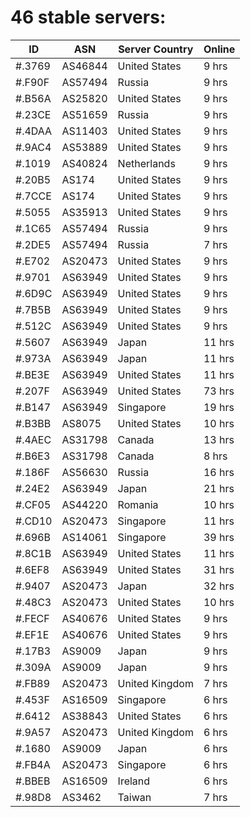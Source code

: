 # 46 stable servers:

| ID | ASN | Server Country | Online |
| ------ | ------ | ------ | ------ |
| #.3769 | AS46844 | United States | 9 hrs |
| #.F90F | AS57494 | Russia | 9 hrs |
| #.B56A | AS25820 | United States | 9 hrs |
| #.23CE | AS51659 | Russia | 9 hrs |
| #.4DAA | AS11403 | United States | 9 hrs |
| #.9AC4 | AS53889 | United States | 9 hrs |
| #.1019 | AS40824 | Netherlands | 9 hrs |
| #.20B5 | AS174 | United States | 9 hrs |
| #.7CCE | AS174 | United States | 9 hrs |
| #.5055 | AS35913 | United States | 9 hrs |
| #.1C65 | AS57494 | Russia | 9 hrs |
| #.2DE5 | AS57494 | Russia | 7 hrs |
| #.E702 | AS20473 | United States | 9 hrs |
| #.9701 | AS63949 | United States | 9 hrs |
| #.6D9C | AS63949 | United States | 9 hrs |
| #.7B5B | AS63949 | United States | 9 hrs |
| #.512C | AS63949 | United States | 9 hrs |
| #.5607 | AS63949 | Japan | 11 hrs |
| #.973A | AS63949 | Japan | 11 hrs |
| #.BE3E | AS63949 | United States | 11 hrs |
| #.207F | AS63949 | United States | 73 hrs |
| #.B147 | AS63949 | Singapore | 19 hrs |
| #.B3BB | AS8075 | United States | 10 hrs |
| #.4AEC | AS31798 | Canada | 13 hrs |
| #.B6E3 | AS31798 | Canada | 8 hrs |
| #.186F | AS56630 | Russia | 16 hrs |
| #.24E2 | AS63949 | Japan | 21 hrs |
| #.CF05 | AS44220 | Romania | 10 hrs |
| #.CD10 | AS20473 | Singapore | 11 hrs |
| #.696B | AS14061 | Singapore | 39 hrs |
| #.8C1B | AS63949 | United States | 11 hrs |
| #.6EF8 | AS63949 | United States | 31 hrs |
| #.9407 | AS20473 | Japan | 32 hrs |
| #.48C3 | AS20473 | United States | 10 hrs |
| #.FECF | AS40676 | United States | 9 hrs |
| #.EF1E | AS40676 | United States | 9 hrs |
| #.17B3 | AS9009 | Japan | 9 hrs |
| #.309A | AS9009 | Japan | 9 hrs |
| #.FB89 | AS20473 | United Kingdom | 7 hrs |
| #.453F | AS16509 | Singapore | 6 hrs |
| #.6412 | AS38843 | United States | 6 hrs |
| #.9A57 | AS20473 | United Kingdom | 6 hrs |
| #.1680 | AS9009 | Japan | 6 hrs |
| #.FB4A | AS20473 | Singapore | 6 hrs |
| #.BBEB | AS16509 | Ireland | 6 hrs |
| #.98D8 | AS3462 | Taiwan | 7 hrs |

